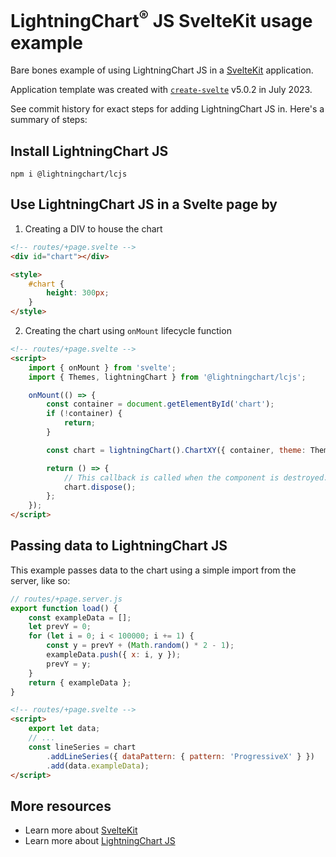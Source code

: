 # LightningChart<sup>&#174;</sup> JS SvelteKit usage example

Bare bones example of using LightningChart JS in a [SvelteKit](https://svelte.dev/) application.

Application template was created with [`create-svelte`](https://github.com/sveltejs/kit/tree/master/packages/create-svelte) v5.0.2 in July 2023.

See commit history for exact steps for adding LightningChart JS in.
Here's a summary of steps:

## Install LightningChart JS

`npm i @lightningchart/lcjs`

## Use LightningChart JS in a Svelte page by

1. Creating a DIV to house the chart

```html
<!-- routes/+page.svelte -->
<div id="chart"></div>

<style>
	#chart {
		height: 300px;
	}
</style>
```

2. Creating the chart using `onMount` lifecycle function

```html
<!-- routes/+page.svelte -->
<script>
	import { onMount } from 'svelte';
	import { Themes, lightningChart } from '@lightningchart/lcjs';

	onMount(() => {
		const container = document.getElementById('chart');
		if (!container) {
			return;
		}

		const chart = lightningChart().ChartXY({ container, theme: Themes.light });

		return () => {
			// This callback is called when the component is destroyed.
			chart.dispose();
		};
	});
</script>
```

## Passing data to LightningChart JS

This example passes data to the chart using a simple import from the server, like so:

```js
// routes/+page.server.js
export function load() {
	const exampleData = [];
	let prevY = 0;
	for (let i = 0; i < 100000; i += 1) {
		const y = prevY + (Math.random() * 2 - 1);
		exampleData.push({ x: i, y });
		prevY = y;
	}
	return { exampleData };
}
```

```html
<!-- routes/+page.svelte -->
<script>
	export let data;
	// ...
	const lineSeries = chart
		.addLineSeries({ dataPattern: { pattern: 'ProgressiveX' } })
		.add(data.exampleData);
</script>
```

## More resources

- Learn more about [SvelteKit](https://kit.svelte.dev/)
- Learn more about [LightningChart JS](https://lightningchart.com/js-charts/docs/)
